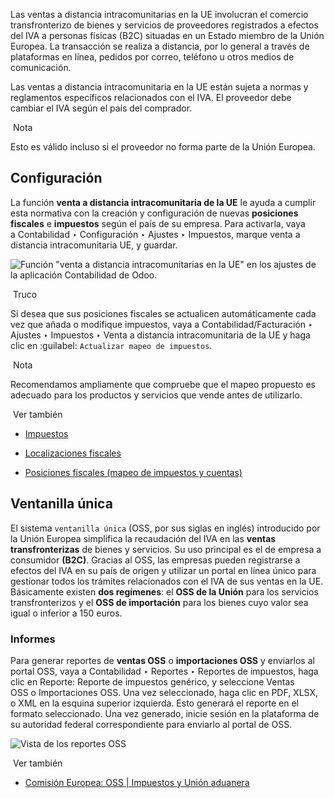 Las ventas a distancia intracomunitarias en la UE involucran el comercio transfronterizo de bienes y servicios de proveedores registrados a efectos del IVA a personas físicas (B2C) situadas en un Estado miembro de la Unión Europea. La transacción se realiza a distancia, por lo general a través de plataformas en línea, pedidos por correo, teléfono u otros medios de comunicación.

Las ventas a distancia intracomunitaria en la UE están sujeta a normas y reglamentos específicos relacionados con el IVA. El proveedor debe cambiar el IVA según el país del comprador.

 Nota

Esto es válido incluso si el proveedor no forma parte de la Unión Europea.

## Configuración[](https://www.odoo.com/documentation/17.0/es/applications/finance/accounting/taxes/eu_distance_selling.html#configuration "Enlazar permanentemente con este título")

La función **venta a distancia intracomunitaria de la UE** le ayuda a cumplir esta normativa con la creación y configuración de nuevas **posiciones fiscales** e **impuestos** según el país de su empresa. Para activarla, vaya a Contabilidad ‣ Configuración ‣ Ajustes ‣ Impuestos, marque venta a distancia intracomunitaria UE, y guardar.

![Función "venta a distancia intracomunitarias en la UE" en los ajustes de la aplicación Contabilidad de Odoo.](https://www.odoo.com/documentation/17.0/es/_images/enable-feature.png)

 Truco

Si desea que sus posiciones fiscales se actualicen automáticamente cada vez que añada o modifique impuestos, vaya a Contabilidad/Facturación ‣ Ajustes ‣ Impuestos ‣ Venta a distancia intracomunitaria de la UE y haga clic en :guilabel: `Actualizar mapeo de impuestos`.

 Nota

Recomendamos ampliamente que compruebe que el mapeo propuesto es adecuado para los productos y servicios que vende antes de utilizarlo.

 Ver también

- [Impuestos](https://www.odoo.com/documentation/17.0/es/applications/finance/accounting/taxes.html)
    
- [Localizaciones fiscales](https://www.odoo.com/documentation/17.0/es/applications/finance/fiscal_localizations.html)
    
- [Posiciones fiscales (mapeo de impuestos y cuentas)](https://www.odoo.com/documentation/17.0/es/applications/finance/accounting/taxes/fiscal_positions.html)
    

## Ventanilla única[](https://www.odoo.com/documentation/17.0/es/applications/finance/accounting/taxes/eu_distance_selling.html#one-stop-shop-oss "Enlazar permanentemente con este título")

El sistema `ventanilla única` (OSS, por sus siglas en inglés) introducido por la Unión Europea simplifica la recaudación del IVA en las **ventas transfronterizas** de bienes y servicios. Su uso principal es el de empresa a consumidor **(B2C)**. Gracias al OSS, las empresas pueden registrarse a efectos del IVA en su país de origen y utilizar un portal en línea único para gestionar todos los trámites relacionados con el IVA de sus ventas en la UE. Básicamente existen **dos regímenes**: el **OSS de la Unión** para los servicios transfronterizos y el **OSS de importación** para los bienes cuyo valor sea igual o inferior a 150 euros.

### Informes[](https://www.odoo.com/documentation/17.0/es/applications/finance/accounting/taxes/eu_distance_selling.html#reports "Enlazar permanentemente con este título")

Para generar reportes de **ventas OSS** o **importaciones OSS** y enviarlos al portal OSS, vaya a Contabilidad ‣ Reportes ‣ Reportes de impuestos, haga clic en Reporte: Reporte de impuestos genérico, y seleccione Ventas OSS o Importaciones OSS. Una vez seleccionado, haga clic en PDF, XLSX, o XML en la esquina superior izquierda. Esto generará el reporte en el formato seleccionado. Una vez generado, inicie sesión en la plataforma de su autoridad federal correspondiente para enviarlo al portal de OSS.

![Vista de los reportes OSS](https://www.odoo.com/documentation/17.0/es/_images/oss-report.png)

 Ver también

- [Comisión Europea: OSS | Impuestos y Unión aduanera](https://ec.europa.eu/taxation_customs/business/vat/oss_en)